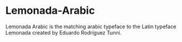 # Lemonada-Arabic

Lemonada Arabic is the matching arabic typeface to the Latin typeface Lemonada created by Eduardo Rodríguez Tunni.

